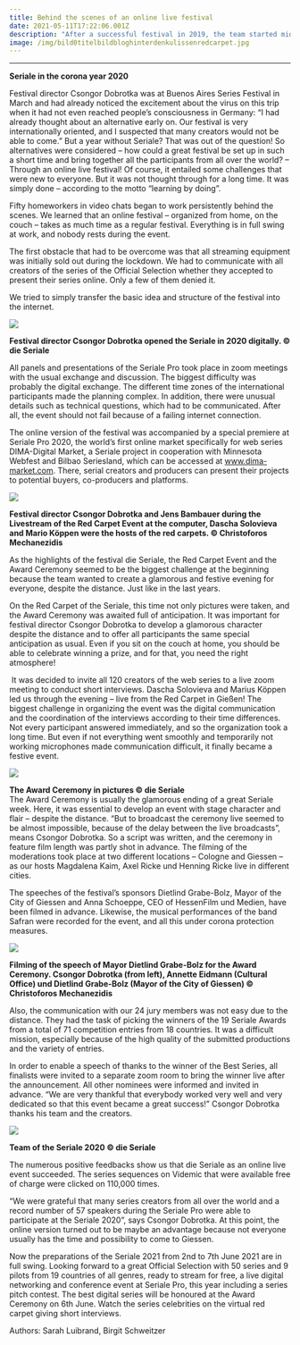 ```yaml
---
title: Behind the scenes of an online live festival
date: 2021-05-11T17:22:06.001Z
description: "After a successful festival in 2019, the team started mid-August with the preparations for the coming year. Locations were booked, and the event was as good as prepared. Then the blow came, and corona disillusioned the Seriale team. It was written in the stars whether the festival could take place in 2020 at all.\_"
image: /img/bild0titelbildbloghinterdenkulissenredcarpet.jpg
---
```

****

**Seriale in the corona year 2020**

Festival director Csongor Dobrotka was at Buenos Aires Series Festival in March and had already noticed the excitement about the virus on this trip when it had not even reached people’s consciousness in Germany: “I had already thought about an alternative early on. Our festival is very internationally oriented, and I suspected that many creators would not be able to come.” But a year without Seriale? That was out of the question! So alternatives were considered – how could a great festival be set up in such a short time and bring together all the participants from all over the world? – Through an online live festival! Of course, it entailed some challenges that were new to everyone. But it was not thought through for a long time. It was simply done – according to the motto “learning by doing”.

Fifty homeworkers in video chats began to work persistently behind the scenes. We learned that an online festival – organized from home, on the couch – takes as much time as a regular festival. Everything is in full swing at work, and nobody rests during the event. 

The first obstacle that had to be overcome was that all streaming equipment was initially sold out during the lockdown. We had to communicate with all creators of the series of the Official Selection whether they accepted to present their series online. Only a few of them denied it. 

We tried to simply transfer the basic idea and structure of the festival into the internet. 

![](/img/bild2bloghinterdenkulissencsongordobrotka.jpg)

**Festival director Csongor Dobrotka opened the Seriale in 2020 digitally. © die Seriale**

All panels and presentations of the Seriale Pro took place in zoom meetings with the usual exchange and discussion. The biggest difficulty was probably the digital exchange. The different time zones of the international participants made the planning complex. In addition, there were unusual details such as technical questions, which had to be communicated. After all, the event should not fail because of a failing internet connection. 

The online version of the festival was accompanied by a special premiere at Seriale Pro 2020, the world’s first online market specifically for web series DIMA-Digital Market, a Seriale project in cooperation with Minnesota Webfest and Bilbao Seriesland, which can be accessed at www.dima-market.com. There, serial creators and producers can present their projects to potential buyers, co-producers and platforms.

![](/img/bild3bloghinterdenkulissen.jpg)

**Festival director Csongor Dobrotka and Jens Bambauer during the Livestream of the Red Carpet Event at the computer, Dascha Solovieva and Mario Köppen were the hosts of the red carpets. © Christoforos Mechanezidis**

As the highlights of the festival die Seriale, the Red Carpet Event and the Award Ceremony seemed to be the biggest challenge at the beginning because the team wanted to create a glamorous and festive evening for everyone, despite the distance. Just like in the last years.

On the Red Carpet of the Seriale, this time not only pictures were taken, and the Award Ceremony was awaited full of anticipation. It was important for festival director Csongor Dobrotka to develop a glamorous character despite the distance and to offer all participants the same special anticipation as usual. Even if you sit on the couch at home, you should be able to celebrate winning a prize, and for that, you need the right atmosphere!

 It was decided to invite all 120 creators of the web series to a live zoom meeting to conduct short interviews. Dascha Solovieva and Marius Köppen led us through the evening – live from the Red Carpet in Gießen! The biggest challenge in organizing the event was the digital communication and the coordination of the interviews according to their time differences. Not every participant answered immediately, and so the organization took a long time. But even if not everything went smoothly and temporarily not working microphones made communication difficult, it finally became a festive event. 

![](/img/bild5bloghinterdenkulissenawardceremony.jpg)

**The Award Ceremony in pictures © die Seriale**\
The Award Ceremony is usually the glamorous ending of a great Seriale week. Here, it was essential to develop an event with stage character and flair – despite the distance. “But to broadcast the ceremony live seemed to be almost impossible, because of the delay between the live broadcasts”, means Csongor Dobrotka. So a script was written, and the ceremony in feature film length was partly shot in advance. The filming of the moderations took place at two different locations – Cologne and Giessen – as our hosts Magdalena Kaim, Axel Ricke und Henning Ricke live in different cities. 

The speeches of the festival’s sponsors Dietlind Grabe-Bolz, Mayor of the City of Giessen and Anna Schoeppe, CEO of HessenFilm und Medien, have been filmed in advance. Likewise, the musical performances of the band Safran were recorded for the event, and all this under corona protection measures. 

![](/img/bild7bloghinterdenkulissen.jpg)

**Filming of the speech of Mayor Dietlind Grabe-Bolz for the Award Ceremony. Csongor Dobrotka (from left), Annette Eidmann (Cultural Office) und Dietlind Grabe-Bolz (Mayor of the City of Giessen) © Christoforos Mechanezidis**

Also, the communication with our 24 jury members was not easy due to the distance. They had the task of picking the winners of the 19 Seriale Awards from a total of 71 competition entries from 18 countries. It was a difficult mission, especially because of the high quality of the submitted productions and the variety of entries. 

In order to enable a speech of thanks to the winner of the Best Series, all finalists were invited to a separate zoom room to bring the winner live after the announcement. All other nominees were informed and invited in advance. “We are very thankful that everybody worked very well and very dedicated so that this event became a great success!” Csongor Dobrotka thanks his team and the creators.

![](/img/bild8bloghinterdenkulissenscreenshotteam2.png)

**Team of the Seriale 2020 © die Seriale**

The numerous positive feedbacks show us that die Seriale as an online live event succeeded. The series sequences on Videmic that were available free of charge were clicked on 110,000 times.

“We were grateful that many series creators from all over the world and a record number of 57 speakers during the Seriale Pro were able to participate at the Seriale 2020”, says Csongor Dobrotka. At this point, the online version turned out to be maybe an advantage because not everyone usually has the time and possibility to come to Giessen. 

Now the preparations of the Seriale 2021 from 2nd to 7th June 2021 are in full swing. Looking forward to a great Official Selection with 50 series and 9 pilots from 19 countries of all genres, ready to stream for free, a live digital networking and conference event at Seriale Pro, this year including a series pitch contest. The best digital series will be honoured at the Award Ceremony on 6th June. Watch the series celebrities on the virtual red carpet giving short interviews.

Authors: Sarah Luibrand, Birgit Schweitzer
